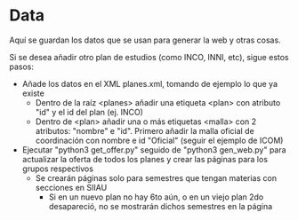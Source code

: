 # Data
Aquí se guardan los datos que se usan para generar la web y otras cosas.

Si se desea añadir otro plan de estudios (como INCO, INNI, etc), sigue estos pasos:
- Añade los datos en el XML planes.xml, tomando de ejemplo lo que ya existe
  - Dentro de la raíz &lt;planes&gt; añadir una etiqueta &lt;plan&gt; con atributo "id" y el id del plan (ej. INCO)
  - Dentro de &lt;plan&gt; añadir una o más etiquetas &lt;malla&gt; con 2 atributos: "nombre" e "id". Primero añadir la malla oficial de coordinación con nombre e id "Oficial" (seguir el ejemplo de ICOM)
- Ejecutar "python3 get_offer.py" seguido de "python3 gen_web.py" para actualizar la oferta de todos los planes y crear las páginas para los grupos respectivos
  - Se crearán páginas solo para semestres que tengan materias con secciones en SIIAU
    - Si en un nuevo plan no hay 6to aún, o en un viejo plan 2do desapareció, no se mostrarán dichos semestres en la página 